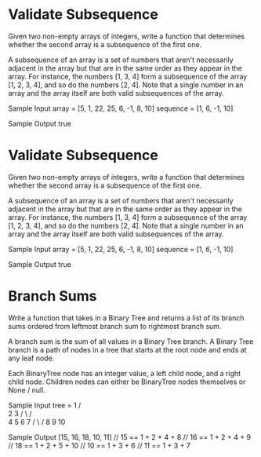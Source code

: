 # Validate Subsequence


  Given two non-empty arrays of integers, write a function that determines
  whether the second array is a subsequence of the first one.


  A subsequence of an array is a set of numbers that aren't necessarily adjacent
  in the array but that are in the same order as they appear in the array. For
  instance, the numbers [1, 3, 4] form a subsequence of the array
  [1, 2, 3, 4], and so do the numbers [2, 4]. Note
  that a single number in an array and the array itself are both valid
  subsequences of the array.

Sample Input
array = [5, 1, 22, 25, 6, -1, 8, 10]
sequence = [1, 6, -1, 10]

Sample Output
true

# Validate Subsequence


  Given two non-empty arrays of integers, write a function that determines
  whether the second array is a subsequence of the first one.


  A subsequence of an array is a set of numbers that aren't necessarily adjacent
  in the array but that are in the same order as they appear in the array. For
  instance, the numbers [1, 3, 4] form a subsequence of the array
  [1, 2, 3, 4], and so do the numbers [2, 4]. Note
  that a single number in an array and the array itself are both valid
  subsequences of the array.

Sample Input
array = [5, 1, 22, 25, 6, -1, 8, 10]
sequence = [1, 6, -1, 10]

Sample Output
true

# Branch Sums


  Write a function that takes in a Binary Tree and returns a list of its branch
  sums ordered from leftmost branch sum to rightmost branch sum.


  A branch sum is the sum of all values in a Binary Tree branch. A Binary Tree
  branch is a path of nodes in a tree that starts at the root node and ends at
  any leaf node.


  Each BinaryTree node has an integer value, a
  left child node, and a right child node. Children
  nodes can either be BinaryTree nodes themselves or
  None / null.

Sample Input
tree =     1
        /     \
       2       3
     /   \    /  \
    4     5  6    7
  /   \  /
 8    9 10

Sample Output
[15, 16, 18, 10, 11]
// 15 == 1 + 2 + 4 + 8
// 16 == 1 + 2 + 4 + 9
// 18 == 1 + 2 + 5 + 10
// 10 == 1 + 3 + 6
// 11 == 1 + 3 + 7


